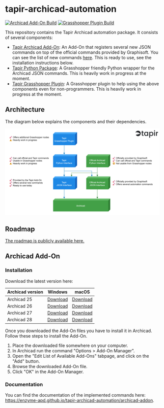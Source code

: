 # tapir-archicad-automation

[![Archicad Add-On Build](https://github.com/ENZYME-APD/tapir-archicad-automation/actions/workflows/archicad_addon.yml/badge.svg)](https://github.com/ENZYME-APD/tapir-archicad-automation/actions/workflows/archicad_addon.yml)
[![Grasshopper Plugin Build](https://github.com/ENZYME-APD/tapir-archicad-automation/actions/workflows/grasshopper_plugin.yml/badge.svg)](https://github.com/ENZYME-APD/tapir-archicad-automation/actions/workflows/grasshopper_plugin.yml)

This repository contains the Tapir Archicad automation package. It consists of several components:
- [Tapir Archicad Add-On](archicad-addon): An Add-On that registers several new JSON commands on top of the official commands provided by Graphisoft. You can see the list of new commands [here](https://enzyme-apd.github.io/tapir-archicad-automation/archicad-addon). This is ready to use, see the installation instructions below.
- [Tapir Python Package](python-package): A Grasshopper friendly Python wrapper for the Archicad JSON commands. This is heavily work in progress at the moment.
- [Tapir Grasshopper Plugin](grasshopper-plugin): A Grasshopper plugin to help using the above components even for non-programmers. This is heavily work in progress at the moment.

## Architecture

The diagram below explains the components and their dependencies.

![Tapir](branding/diagrams/TapirArchitecture.png?raw=true)

## Roadmap

[The roadmap is publicly available here.](https://github.com/orgs/ENZYME-APD/projects/4)

## Archicad Add-On

### Installation

Download the latest version here:

| Archicad version | Windows | macOS |
| --- | --- | --- |
| Archicad 25 | [Download](https://github.com/ENZYME-APD/tapir-archicad-automation/releases/latest/download/TapirAddOn_AC25_Win.apx) | [Download](https://github.com/ENZYME-APD/tapir-archicad-automation/releases/latest/download/TapirAddOn_AC25_Mac.zip) |
| Archicad 26 | [Download](https://github.com/ENZYME-APD/tapir-archicad-automation/releases/latest/download/TapirAddOn_AC26_Win.apx) | [Download](https://github.com/ENZYME-APD/tapir-archicad-automation/releases/latest/download/TapirAddOn_AC26_Mac.zip) |
| Archicad 27 | [Download](https://github.com/ENZYME-APD/tapir-archicad-automation/releases/latest/download/TapirAddOn_AC27_Win.apx) | [Download](https://github.com/ENZYME-APD/tapir-archicad-automation/releases/latest/download/TapirAddOn_AC27_Mac.zip) |
| Archicad 28 | [Download](https://github.com/ENZYME-APD/tapir-archicad-automation/releases/latest/download/TapirAddOn_AC28_Win.apx) | [Download](https://github.com/ENZYME-APD/tapir-archicad-automation/releases/latest/download/TapirAddOn_AC28_Mac.zip) |

Once you downloaded the Add-On files you have to install it in Archicad. Follow these steps to install the Add-On.

1. Place the downloaded file somewhere on your computer.
2. In Archicad run the command "Options > Add-On Manager".
3. Open the "Edit List of Available Add-Ons" tabpage, and click on the "Add" button.
4. Browse the downloaded Add-On file.
5. Click "OK" in the Add-On Manager.
 
### Documentation
 
You can find the documentation of the implemented commands here: https://enzyme-apd.github.io/tapir-archicad-automation/archicad-addon.

